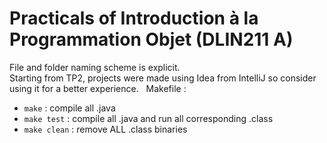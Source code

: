 # Practicals of Introduction à la Programmation Objet (DLIN211 A)  

File and folder naming scheme is explicit.  
Starting from TP2, projects were made using Idea from IntelliJ so consider using it for a better experience.
&nbsp;
Makefile :  
- `make` : compile all .java
- `make test` : compile all .java and run all corresponding .class
- `make clean` : remove ALL .class binaries
